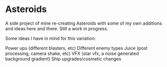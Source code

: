# Asteroids

A side project of mine re-creating Asteroids with some of my own additions and ideas here and there. 
Still a work in progress.

Some ideas I have in mind for this variation:

Power ups (different blasters, etc)
Different enemy types
Juice (post processing, camera shake, etc)
VFX (star vfx, a noise generated background gradient)
Ship upgrades/cosmetic changes
